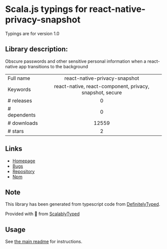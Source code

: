 
# Scala.js typings for react-native-privacy-snapshot

Typings are for version 1.0

## Library description:
Obscure passwords and other sensitive personal information when a react-native app transitions to the background

|                    |                 |
| ------------------ | :-------------: |
| Full name          | react-native-privacy-snapshot |
| Keywords           | react-native, react-component, privacy, snapshot, secure |
| # releases         | 0 |
| # dependents       | 0 |
| # downloads        | 12559 |
| # stars            | 2 |

## Links
- [Homepage](https://github.com/kayla-tech/react-native-privacy-snapshot#readme)
- [Bugs](https://github.com/kayla-tech/react-native-privacy-snapshot/issues)
- [Repository](https://github.com/kayla-tech/react-native-privacy-snapshot)
- [Npm](https://www.npmjs.com/package/react-native-privacy-snapshot)
    


## Note
This library has been generated from typescript code from [DefinitelyTyped](https://definitelytyped.org).

Provided with :purple_heart: from [ScalablyTyped](https://github.com/oyvindberg/ScalablyTyped)

## Usage
See [the main readme](../../readme.md) for instructions.


